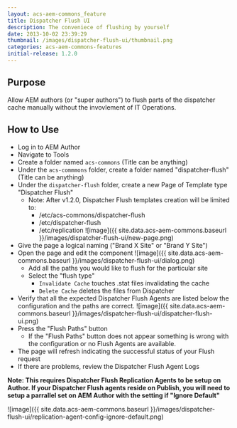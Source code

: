 ```yaml
---
layout: acs-aem-commons_feature
title: Dispatcher Flush UI
description: The conveniece of flushing by yourself
date: 2013-10-02 23:39:29
thumbnail: /images/dispatcher-flush-ui/thumbnail.png
categories: acs-aem-commons-features
initial-release: 1.2.0
---
```


## Purpose

Allow AEM authors (or "super authors") to flush parts of the dispatcher cache manually without the invovlement of IT Operations.

## How to Use

* Log in to AEM Author
* Navigate to Tools
* Create a folder named `acs-commons` (Title can be anything)
* Under the `acs-commmons` folder, create a folder named "dispatcher-flush" (Title can be anything)
* Under the `dispatcher-flush` folder, create a new Page of Template type "Dispatcher Flush"
	* Note: After v1.2.0, Dispatcher Flush templates creation will be limited to:
		* /etc/acs-commons/dispatcher-flush
		* /etc/dispatcher-flush
		* /etc/replication
![image]({{ site.data.acs-aem-commons.baseurl }}/images/dispatcher-flush-ui/new-page.png)
* Give the page a logical naming ("Brand X Site" or "Brand Y Site")
* Open the page and edit the component
![image]({{ site.data.acs-aem-commons.baseurl }}/images/dispatcher-flush-ui/dialog.png)
	* Add all the paths you would like to flush for the particular site
	* Select the "flush type"
	  * `Invalidate Cache` touches .stat files invalidating the cache
	  * `Delete Cache` deletes the files from Dispatcher
* Verify that all the expected Dispatcher Flush Agents are listed below the configuration and the paths are correct.
![image]({{ site.data.acs-aem-commons.baseurl }}/images/dispatcher-flush-ui/dispatcher-flush-ui.png)
* Press the "Flush Paths" button
	* If the "Flush Paths" button does not appear something is wrong with the configuration or no Flush Agents are available.
* The page will refresh indicating the successful status of your Flush request
* If there are problems, review the Dispatcher Flush Agent Logs
      

**Note: This requires Dispatcher Flush Replication Agents to be setup on Author. If your Dispatcher Flush agents reside on Publish, you will need to setup a parrallel set on AEM Author with the setting if "Ignore Default"**

![image]({{ site.data.acs-aem-commons.baseurl }}/images/dispatcher-flush-ui/replication-agent-config-ignore-default.png)      
